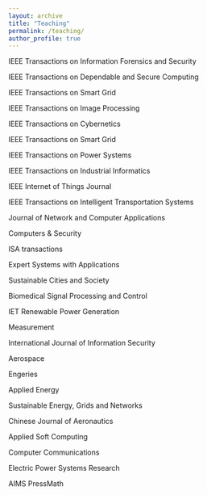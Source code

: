 ```yaml
---
layout: archive
title: "Teaching"
permalink: /teaching/
author_profile: true
---
```


IEEE Transactions on Information Forensics and Security

IEEE Transactions on Dependable and Secure Computing

IEEE Transactions on Smart Grid

IEEE Transactions on Image Processing

IEEE Transactions on Cybernetics

IEEE Transactions on Smart Grid

IEEE Transactions on Power Systems

IEEE Transactions on Industrial Informatics

IEEE Internet of Things Journal

IEEE Transactions on Intelligent Transportation Systems

Journal of Network and Computer Applications

Computers & Security

ISA transactions

Expert Systems with Applications

Sustainable Cities and Society

Biomedical Signal Processing and Control

IET Renewable Power Generation

Measurement

International Journal of Information Security

Aerospace

Engeries

Applied Energy

Sustainable Energy, Grids and Networks

Chinese Journal of Aeronautics

Applied Soft Computing

Computer Communications

Electric Power Systems Research

AIMS PressMath
